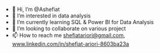 - 👋 Hi, I’m @Ashefiat
- 👀 I’m interested in data analysis
- 🌱 I’m currently learning SQL & Power BI for Data Analysis
- 💞️ I’m looking to collaborate on various project
- 📫 How to reach me  shefiatariori@gmail.com, www.linkedin.com/in/shefiat-ariori-8603ba23a


<!---
Ashefiat/Ashefiat is a ✨ special ✨ repository because its `README.md` (this file) appears on your GitHub profile.
You can click the Preview link to take a look at your changes.
--->
